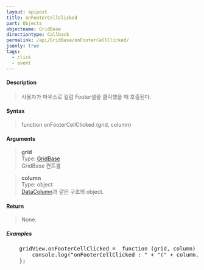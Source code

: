```yaml
---
layout: apipost
title: onFooterCellClicked
part: Objects
objectname: GridBase
directiontype: Callback
permalink: /api/GridBase/onFooterCellClicked/
jsonly: true
tags:
  - click
  - event
---
```



#### Description

> 사용자가 마우스로 컬럼 Footer셀을 클릭했을 때 호출된다.  

#### Syntax

> function onFooterCellClicked (grid, column)  

#### Arguments

> **grid**  
> Type: [GridBase](/api/GridBase/)  
> GridBase 컨트롤  

> **column**  
> Type: object  
> [DataColumn](/api/types/DataColumn/)과 같은 구조의 object.  

#### Return

> None.  

##### Examples 

<pre class="prettyprint">
    gridView.onFooterCellClicked =  function (grid, column) {
        console.log("onFooterCellClicked : " + "(" + column.name + ")")
    };
</pre>

